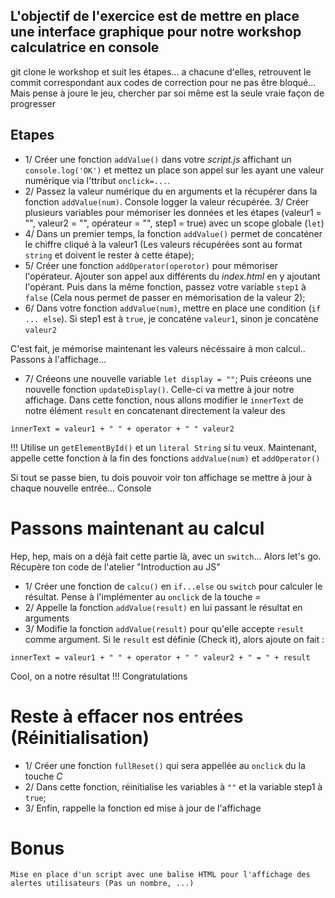 ## L'objectif de l'exercice est de mettre en place une interface graphique pour notre workshop calculatrice en console
git clone le workshop et suit les étapes... a chacune d'elles, retrouvent le commit correspondant aux codes de correction pour ne pas être bloqué... Mais pense à joure le jeu, chercher par soi même est la seule vraie façon de progresser

## Etapes
- 1/ Créer une fonction `addValue()` dans votre *script.js* affichant un `console.log('OK')` et mettez un place son appel sur les <td> ayant une valeur numérique via l'ttribut `onclick=...`. 
- 2/ Passez la valeur numérique du <td> en arguments et la récupérer dans la fonction `addValue(num)`. Console logger la valeur récupérée.
3/ Créer plusieurs variables pour mémoriser les données et les étapes (valeur1 = "", valeur2 = "", opérateur = "", step1 = true) avec un scope globale (`let`)
- 4/ Dans un premier temps, la fonction `addValue()` permet de concaténer le chiffre cliqué à la valeur1 (Les valeurs récupérées sont au format `string` et doivent le rester à cette étape);
- 5/ Créer une fonction `addOperator(operotor)` pour mémoriser l'opérateur. Ajouter son appel aux différents <td> du *index.html* en y ajoutant l'opérant. Puis dans la même fonction, passez votre variable `step1` à `false` (Cela nous permet de passer en mémorisation de la valeur 2);
- 6/ Dans votre fonction `addValue(num)`, mettre en place une condition (`if ... else`). Si step1 est à `true`, je concaténe `valeur1`, sinon je concatène `valeur2`

C'est fait, je mémorise maintenant les valeurs nécéssaire à mon calcul..
Passons à l'affichage...
- 7/ Créeons une nouvelle variable ```let display = ""```;
Puis créeons une nouvelle fonction `updateDisplay()`. Celle-ci va mettre à jour notre affichage.
Dans cette fonction, nous allons modifier le `innerText` de notre élément `result` en concatenant directement la valeur des
```
innerText = valeur1 + " " + operator + " " valeur2
```
!!! Utilise un `getElementById()` et un `literal String` si tu veux.
Maintenant, appelle cette fonction à la fin des fonctions `addValue(num)` et `addOperator()`

Si tout se passe bien, tu dois pouvoir voir ton affichage se mettre à jour à chaque nouvelle entrée... Console

# Passons maintenant au calcul
Hep, hep, mais on a déjà fait cette partie là, avec un `switch`... Alors let's go.
Récupère ton code de l'atelier "Introduction au JS"

- 1/ Créer une fonction de `calcu()` en `if...else` ou `switch` pour calculer le résultat. Pense à l'implémenter au `onclick` de la touche *=*
- 2/ Appelle la fonction `addValue(result)` en lui passant le résultat en arguments
- 3/ Modifie la fonction `addValue(result)` pour qu'elle accepte `result` comme argument. Si le `result` est définie (Check it), alors ajoute on fait :
```
innerText = valeur1 + " " + operator + " " valeur2 + " = " + result
```


Cool, on a notre résultat !!! Congratulations
# Reste à effacer nos entrées (Réinitialisation)
- 1/ Créer une fonction `fullReset()` qui sera appellée au `onclick` du la touche *C*
- 2/ Dans cette fonction, réinitialise les variables à `""` et la variable step1 à `true`;
- 3/ Enfin, rappelle la fonction ed mise à jour de l'affichage

# Bonus
    Mise en place d'un script avec une balise HTML pour l'affichage des alertes utilisateurs (Pas un nombre, ...)
